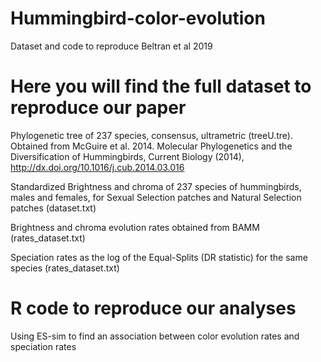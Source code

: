 # Hummingbird-color-evolution
Dataset and code to reproduce Beltran et al 2019

# Here you will find the full dataset to reproduce our paper
Phylogenetic tree of 237 species, consensus, ultrametric (treeU.tre). Obtained from McGuire et al. 2014. Molecular Phylogenetics and the Diversification of Hummingbirds, Current Biology (2014), http://dx.doi.org/10.1016/j.cub.2014.03.016

Standardized Brightness and chroma of 237 species of hummingbirds, males and females, for Sexual Selection patches and Natural Selection patches (dataset.txt)

Brightness and chroma evolution rates obtained from BAMM (rates_dataset.txt)

Speciation rates as the log of the Equal-Splits (DR statistic) for the same species (rates_dataset.txt)

# R code to reproduce our analyses
Using ES-sim to find an association between color evolution rates and speciation rates
